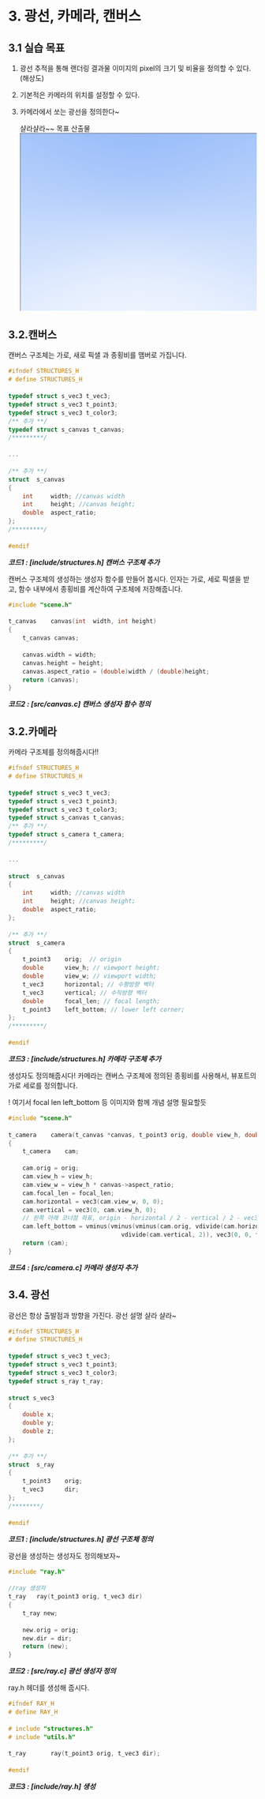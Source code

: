 # 3. 광선, 카메라, 캔버스

## 3.1 실습 목표
1. 광선 추적을 통해 랜더링 결과물 이미지의 pixel의 크기 및 비율을 정의할 수 있다.(해상도)
2. 기본적은 카메라의 위치를 설정할 수 있다.
3. 카메라에서 쏘는 광선을 정의한다~

   샬라샬라~~
목표 산출물
![하늘](./img/03_img1.png)


## 3.2.캔버스
캔버스 구조체는 가로, 새로 픽샐 과 종횡비를 맴버로 가집니다.

```c
#ifndef STRUCTURES_H
# define STRUCTURES_H

typedef struct s_vec3 t_vec3;
typedef struct s_vec3 t_point3;
typedef struct s_vec3 t_color3;
/** 추가 **/
typedef struct s_canvas t_canvas;
/*********/

...

/** 추가 **/
struct	s_canvas
{
	int		width; //canvas width
	int		height; //canvas height;
	double	aspect_ratio;
};
/*********/

#endif
```
***코드1 : [include/structures.h] 캔버스 구조체 추가***

캔버스 구조체의 생성하는 생성자 함수를 만들어 봅시다.
인자는 가로, 세로 픽셀을 받고, 함수 내부에서 종횡비를 계산하여 구조체에 저장해줍니다.

```c
#include "scene.h"

t_canvas	canvas(int	width, int height)
{
	t_canvas canvas;

	canvas.width = width;
	canvas.height = height;
	canvas.aspect_ratio = (double)width / (double)height;
	return (canvas);
}

```
***코드2 : [src/canvas.c] 캔버스 생성자 함수 정의***

## 3.2.카메라
카메라 구조체를 정의해줍시다!!

```c
#ifndef STRUCTURES_H
# define STRUCTURES_H

typedef struct s_vec3 t_vec3;
typedef struct s_vec3 t_point3;
typedef struct s_vec3 t_color3;
typedef struct s_canvas t_canvas;
/** 추가 **/
typedef struct s_camera t_camera;
/*********/

...

struct	s_canvas
{
	int		width; //canvas width
	int		height; //canvas height;
	double	aspect_ratio;
};

/** 추가 **/
struct	s_camera
{
	t_point3	orig;  // origin
	double		view_h; // viewport height;
	double		view_w; // viewport width;
	t_vec3		horizontal; // 수평방향 벡터
	t_vec3		vertical; // 수직방향 벡터
	double		focal_len; // focal length;
	t_point3	left_bottom; // lower left corner;
};
/*********/

#endif
```
***코드3 : [include/structures.h] 카메라 구조체 추가***

생성자도 정의해줍시다! 카메라는 캔버스 구조체에 정의된 종횡비를 사용해서, 뷰포트의 가로 세로를 정의합니다.

! 여기서 focal len left_bottom 등 이미지와 함께 개념 설명 필요할듯
```c
#include "scene.h"

t_camera	camera(t_canvas *canvas, t_point3 orig, double view_h, double focal_len)
{
	t_camera	cam;

	cam.orig = orig;
	cam.view_h = view_h;
	cam.view_w = view_h * canvas->aspect_ratio;
	cam.focal_len = focal_len;
	cam.horizontal = vec3(cam.view_w, 0, 0);
	cam.vertical = vec3(0, cam.view_h, 0);
	// 왼쪽 아래 코너점 좌표, origin - horizontal / 2 - vertical / 2 - vec3(0,0,focal_length)
	cam.left_bottom = vminus(vminus(vminus(cam.orig, vdivide(cam.horizontal, 2)),
								vdivide(cam.vertical, 2)), vec3(0, 0, focal_len));
	return (cam);
}
```
***코드4 : [src/camera.c] 카메라 생성자 추가***

## 3.4. 광선

광선은 항상 출발점과 방향을 가진다.
광선 설명 샬라 샬라~

```c
#ifndef STRUCTURES_H
# define STRUCTURES_H

typedef struct s_vec3 t_vec3;
typedef struct s_vec3 t_point3;
typedef struct s_vec3 t_color3;
typedef struct s_ray t_ray;

struct s_vec3
{
	double x;
	double y;
	double z;
};

/** 추가 **/
struct	s_ray
{
	t_point3	orig;
	t_vec3		dir;
};
/********/

#endif
```
***코드1 : [include/structures.h] 광선 구조체 정의***

광선을 생성하는 생성자도 정의해보자~
```c
#include "ray.h"

//ray 생성자
t_ray	ray(t_point3 orig, t_vec3 dir)
{
	t_ray new;

	new.orig = orig;
	new.dir = dir;
	return (new);
}
```
***코드2 : [src/ray.c] 광선 생성자 정의***

ray.h 헤더를 생성해 줍시다.
```c
#ifndef RAY_H
# define RAY_H

# include "structures.h"
# include "utils.h"

t_ray		ray(t_point3 orig, t_vec3 dir);

#endif
```
***코드3 : [include/ray.h] 생성***

